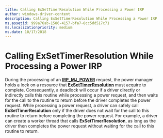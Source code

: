 ```yaml
---
title: Calling ExSetTimerResolution While Processing a Power IRP
author: windows-driver-content
description: Calling ExSetTimerResolution While Processing a Power IRP
ms.assetid: 999a76ab-1586-4157-bfa7-8cc5dd517c71
ms.localizationpriority: medium
ms.date: 10/17/2018
---
```


# Calling ExSetTimerResolution While Processing a Power IRP


During the processing of an [**IRP\_MJ\_POWER**](https://msdn.microsoft.com/library/windows/hardware/ff550784) request, the power manager holds a lock on a resource that [**ExSetTimerResolution**](https://msdn.microsoft.com/library/windows/hardware/ff545614) must acquire to complete. Consequently, a deadlock will occur if a driver directly or indirectly calls this routine while processing a power request, and then waits for the call to the routine to return before the driver completes the power request. While processing a power request, a driver can safely call **ExSetTimerResolution** only if the driver does not wait for the call to this routine to return before completing the power request. For example, a driver can create a worker thread that calls **ExSetTimerResolution**, as long as the driver then completes the power request without waiting for the call to this routine to return.

 

 




